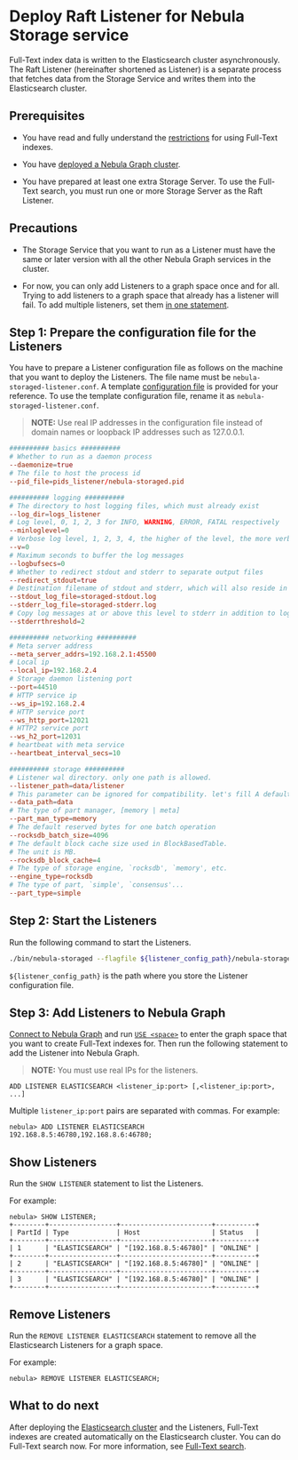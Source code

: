 # Deploy Raft Listener for Nebula Storage service

Full-Text index data is written to the Elasticsearch cluster asynchronously. The Raft Listener (hereinafter shortened as Listener) is a separate process that fetches data from the Storage Service and writes them into the Elasticsearch cluster.

## Prerequisites

* You have read and fully understand the [restrictions](../../4.deployment-and-installation/6.deploy-text-based-index/1.text-based-index-restrictions.md) for using Full-Text indexes.

* You have [deployed a Nebula Graph cluster](../deploy-nebula-graph-cluster.md).

* You have prepared at least one extra Storage Server. To use the Full-Text search, you must run one or more Storage Server as the Raft Listener.

## Precautions

* The Storage Service that you want to run as a Listener must have the same or later version with all the other Nebula Graph services in the cluster.

* For now, you can only add Listeners to a graph space once and for all. Trying to add listeners to a graph space that already has a listener will fail. To add multiple listeners, set them [in one statement](#step_3_add_listeners_to_nebula_graph).

## Step 1: Prepare the configuration file for the Listeners

You have to prepare a Listener configuration file as follows on the machine that you want to deploy the Listeners. The file name must be `nebula-storaged-listener.conf`. A template [configuration file](https://github.com/vesoft-inc/nebula-storage/blob/master/conf/nebula-storaged-listener.conf.production) is provided for your reference. To use the template configuration file, rename it as `nebula-storaged-listener.conf`.

> **NOTE:** Use real IP addresses in the configuration file instead of domain names or loopback IP addresses such as 127.0.0.1.

```conf
########## basics ##########
# Whether to run as a daemon process
--daemonize=true
# The file to host the process id
--pid_file=pids_listener/nebula-storaged.pid

########## logging ##########
# The directory to host logging files, which must already exist
--log_dir=logs_listener
# Log level, 0, 1, 2, 3 for INFO, WARNING, ERROR, FATAL respectively
--minloglevel=0
# Verbose log level, 1, 2, 3, 4, the higher of the level, the more verbose of the logging
--v=0
# Maximum seconds to buffer the log messages
--logbufsecs=0
# Whether to redirect stdout and stderr to separate output files
--redirect_stdout=true
# Destination filename of stdout and stderr, which will also reside in log_dir.
--stdout_log_file=storaged-stdout.log
--stderr_log_file=storaged-stderr.log
# Copy log messages at or above this level to stderr in addition to logfiles. The numbers of severity levels INFO, WARNING, ERROR, and FATAL are 0, 1, 2, and 3, respectively.
--stderrthreshold=2

########## networking ##########
# Meta server address
--meta_server_addrs=192.168.2.1:45500
# Local ip
--local_ip=192.168.2.4
# Storage daemon listening port
--port=44510
# HTTP service ip
--ws_ip=192.168.2.4
# HTTP service port
--ws_http_port=12021
# HTTP2 service port
--ws_h2_port=12031
# heartbeat with meta service
--heartbeat_interval_secs=10

########## storage ##########
# Listener wal directory. only one path is allowed.
--listener_path=data/listener
# This parameter can be ignored for compatibility. let's fill A default value of "data"
--data_path=data
# The type of part manager, [memory | meta]
--part_man_type=memory
# The default reserved bytes for one batch operation
--rocksdb_batch_size=4096
# The default block cache size used in BlockBasedTable.
# The unit is MB.
--rocksdb_block_cache=4
# The type of storage engine, `rocksdb', `memory', etc.
--engine_type=rocksdb
# The type of part, `simple', `consensus'...
--part_type=simple
```

## Step 2: Start the Listeners

Run the following command to start the Listeners.

```bash
./bin/nebula-storaged --flagfile ${listener_config_path}/nebula-storaged-listener.conf
```

`${listener_config_path}` is the path where you store the Listener configuration file.

## Step 3: Add Listeners to Nebula Graph

[Connect to Nebula Graph](../../2.quick-start/3.connect-to-nebula-graph.md) and run [`USE <space>`](../../3.ngql-guide/9.space-statements/2.use-space.md) to enter the graph space that you want to create Full-Text indexes for. Then run the following statement to add the Listener into Nebula Graph.

> **NOTE:** You must use real IPs for the listeners.

```ngql
ADD LISTENER ELASTICSEARCH <listener_ip:port> [,<listener_ip:port>, ...]
```

Multiple `listener_ip:port` pairs are separated with commas. For example:

```ngql
nebula> ADD LISTENER ELASTICSEARCH 192.168.8.5:46780,192.168.8.6:46780;
```

## Show Listeners

Run the `SHOW LISTENER` statement to list the Listeners.

For example:

```ngql
nebula> SHOW LISTENER;
+--------+-----------------+-----------------------+----------+
| PartId | Type            | Host                  | Status   |
+--------+-----------------+-----------------------+----------+
| 1      | "ELASTICSEARCH" | "[192.168.8.5:46780]" | "ONLINE" |
+--------+-----------------+-----------------------+----------+
| 2      | "ELASTICSEARCH" | "[192.168.8.5:46780]" | "ONLINE" |
+--------+-----------------+-----------------------+----------+
| 3      | "ELASTICSEARCH" | "[192.168.8.5:46780]" | "ONLINE" |
+--------+-----------------+-----------------------+----------+
```

## Remove Listeners

Run the `REMOVE LISTENER ELASTICSEARCH` statement to remove all the Elasticsearch Listeners for a graph space.

For example:

```ngql
nebula> REMOVE LISTENER ELASTICSEARCH;
```

## What to do next

After deploying the [Elasticsearch cluster](2.deploy-es.md) and the Listeners, Full-Text indexes are created automatically on the Elasticsearch cluster. You can do Full-Text search now. For more information, see [Full-Text search](../../3.ngql-guide/15.Full-Text-index-statements/1.search-with-text-based-index.md).
